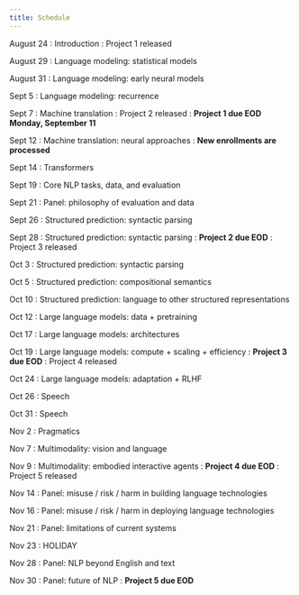 ```yaml
---
title: Schedule
---
```


August 24
: Introduction
: Project 1 released 

August 29
: Language modeling: statistical models

August 31
: Language modeling: early neural models

Sept 5
: Language modeling: recurrence 

Sept 7
: Machine translation 
: Project 2 released
: **Project 1 due EOD Monday, September 11**

Sept 12
: Machine translation: neural approaches 
: **New enrollments are processed**

Sept 14
: Transformers

Sept 19
: Core NLP tasks, data, and evaluation

Sept 21
: Panel: philosophy of evaluation and data

Sept 26
: Structured prediction: syntactic parsing

Sept 28
: Structured prediction: syntactic parsing 
: **Project 2 due EOD**
: Project 3 released

Oct 3
: Structured prediction: syntactic parsing

Oct 5
: Structured prediction: compositional semantics

Oct 10
: Structured prediction: language to other structured representations

Oct 12
: Large language models: data + pretraining

Oct 17
: Large language models: architectures

Oct 19
: Large language models: compute + scaling + efficiency 
: **Project 3 due EOD**
: Project 4 released

Oct 24
: Large language models: adaptation + RLHF

Oct 26
: Speech

Oct 31
: Speech

Nov 2
: Pragmatics

Nov 7
: Multimodality: vision and language

Nov 9
: Multimodality: embodied interactive agents 
: **Project 4 due EOD**
: Project 5 released

Nov 14
: Panel: misuse / risk / harm in building language technologies

Nov 16
: Panel: misuse / risk / harm in deploying language technologies

Nov 21
: Panel: limitations of current systems

Nov 23
: HOLIDAY

Nov 28
: Panel: NLP beyond English and text

Nov 30
: Panel: future of NLP 
: **Project 5 due EOD**
